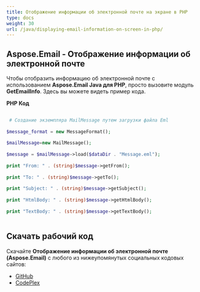 ```yaml
---  
title: Отображение информации об электронной почте на экране в PHP  
type: docs  
weight: 30  
url: /java/displaying-email-information-on-screen-in-php/  
---  
```

  
## **Aspose.Email - Отображение информации об электронной почте**  
Чтобы отобразить информацию об электронной почте с использованием **Aspose.Email Java для PHP**, просто вызовите модуль **GetEmailInfo**. Здесь вы можете видеть пример кода.  
  
**PHP Код**  
  
``` php  
  
 # Создание экземпляра MailMessage путем загрузки файла Eml  
  
$message_format = new MessageFormat();  
  
$mailMessage=new MailMessage();  
  
$message = $mailMessage->load($dataDir . "Message.eml");  
  
print "From: " . (string)$message->getFrom();  
  
print "To: " . (string)$message->getTo();  
  
print "Subject: " . (string)$message->getSubject();  
  
print "HtmlBody: " . (string)$message->getHtmlBody();  
  
print "TextBody: " . (string)$message->getTextBody();  
  
```  
## **Скачать рабочий код**  
Скачайте **Отображение информации об электронной почте (Aspose.Email)** с любого из нижеупомянутых социальных кодовых сайтов:  
  
- [GitHub](https://github.com/aspose-email/Aspose.Email-for-Java/blob/master/Plugins/Aspose_Email_Java_for_PHP/src/aspose/email/ProgrammingEmail/GetEmailInfo.php)  
- [CodePlex](https://archive.codeplex.com/?p=asposeemailjavaphp#src/aspose/email/ProgrammingEmail/GetEmailInfo.php)  